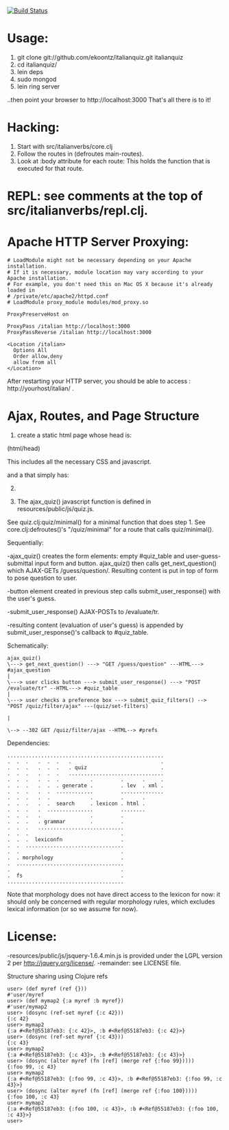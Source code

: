 [![Build Status](https://secure.travis-ci.org/ekoontz/italianquiz.png?branch=master)](http://travis-ci.org/ekoontz/italianquiz)

# Usage:

1. git clone git://github.com/ekoontz/italianquiz.git italianquiz
2. cd italianquiz/
3. lein deps
4. sudo mongod 
5. lein ring server

  ..then point your browser to http://localhost:3000
  That's all there is to it!

# Hacking:

1. Start with src/italianverbs/core.clj
2. Follow the routes in (defroutes main-routes).
3. Look at :body attribute for each route:
   This holds the function that is executed for that route.

# REPL: see comments at the top of src/italianverbs/repl.clj.

# Apache HTTP Server Proxying:

    # LoadModule might not be necessary depending on your Apache installation.
    # If it is necessary, module location may vary according to your Apache installation.
    # For example, you don't need this on Mac OS X because it's already loaded in
    # /private/etc/apache2/httpd.conf
    # LoadModule proxy_module modules/mod_proxy.so

    ProxyPreserveHost on

    ProxyPass /italian http://localhost:3000
    ProxyPassReverse /italian http://localhost:3000

    <Location /italian>
      Options All
      Order allow,deny
      allow from all
    </Location>

After restarting your HTTP server, you should be able to access : http://yourhost/italian/ .

# Ajax, Routes, and Page Structure

1. create a static html page whose head is:

(html/head)

This includes all the necessary CSS and javascript.

and a <body> that simply has:

2. <body onload="ajax_quiz()"/>

3. The ajax_quiz() javascript function is defined in resources/public/js/quiz.js.

See quiz.clj:quiz/minimal() for a minimal function that does step 1.
See core.clj:defroutes()'s "/quiz/minimal" for a route that calls quiz/minimal().

Sequentially:

-ajax_quiz() creates the form elements: empty #quiz_table and user-guess-submittal input form and button.
ajax_quiz() then calls get_next_question() which AJAX-GETs /guess/question/. Resulting content is put in
top of form to pose question to user.

-button element created in previous step calls submit_user_response() with the user's guess.

-submit_user_response() AJAX-POSTs to /evaluate/tr.

-resulting content (evaluation of user's guess) is appended by submit_user_response()'s callback to #quiz_table.

Schematically:

    ajax_quiz()
    \---> get_next_question() ---> "GET /guess/question" ---HTML---> #ajax_question
    |
    \---> user clicks button ---> submit_user_response() ---> "POST /evaluate/tr" --HTML---> #quiz_table
    |
    \---> user checks a preference box ---> submit_quiz_filters() --> "POST /quiz/filter/ajax" ---(quiz/set-filters) 
                                                                                           |
                                                                                           \--> --302 GET /quiz/filter/ajax --HTML--> #prefs


Dependencies:

    ...................................................
    .  .  .   .  .  .   .                             .
    .  .  .   .  .  .   . quiz                        .
    .  .  .   .  .  .   ...............................
    .  .  .   .  .  .          .         .      .     . 
    .  .  .   .  .  . generate .         . lev  . xml . 
    .  .  .   .  .  ............         ..............
    .  .  .   .  .             .         .      .         
    .  .  .   .  .  search     . lexicon . html .         
    .  .  .   .  ...............         ........         
    .  .  .   .                .         .                
    .  .  .   . grammar        .         .
    .  .  .   ............................ 
    .  .  .                              .
    .  .  .  lexiconfn                   .
    .  .  ................................
    .  .                                 .
    .  . morphology                      .
    .  ...................................
    .                                    .
    .  fs                                .
    ......................................

Note that morphology does not have direct access to the lexicon for now: it should
only be concerned with regular morphology rules, which excludes lexical information
(or so we assume for now).

# License:

-resources/public/js/jsquery-1.6.4.min.js 
  is provided under the LGPL version 2 per http://jquery.org/license/.
-remainder: see LICENSE file.

Structure sharing using Clojure refs

    user> (def myref (ref {}))
    #'user/myref
    user> (def mymap2 {:a myref :b myref})
    #'user/mymap2
    user> (dosync (ref-set myref {:c 42}))
    {:c 42}
    user> mymap2
    {:a #<Ref@55187eb3: {:c 42}>, :b #<Ref@55187eb3: {:c 42}>}
    user> (dosync (ref-set myref {:c 43}))
    {:c 43}
    user> mymap2
    {:a #<Ref@55187eb3: {:c 43}>, :b #<Ref@55187eb3: {:c 43}>}
    user> (dosync (alter myref (fn [ref] (merge ref {:foo 99}))))
    {:foo 99, :c 43}
    user> mymap2
    {:a #<Ref@55187eb3: {:foo 99, :c 43}>, :b #<Ref@55187eb3: {:foo 99, :c 43}>}
    user> (dosync (alter myref (fn [ref] (merge ref {:foo 100}))))
    {:foo 100, :c 43}
    user> mymap2
    {:a #<Ref@55187eb3: {:foo 100, :c 43}>, :b #<Ref@55187eb3: {:foo 100, :c 43}>}
    user> 


